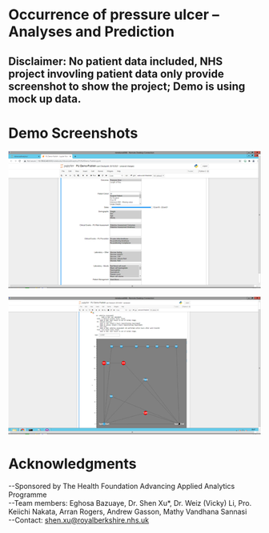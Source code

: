 # Occurrence of pressure ulcer – Analyses and Prediction
## Disclaimer: No patient data included, NHS project invovling patient data only provide screenshot to show the project; Demo is using mock up data. <br/>

# Demo Screenshots
![UIDemo](/Screenshot/UI%20Demo.png)<br/>

![PatientPathway](/Screenshot/Patient%20Pathway.png)<br/>



# Acknowledgments
--Sponsored by The Health Foundation Advancing Applied Analytics Programme <br />
--Team members: Eghosa Bazuaye, Dr. Shen Xu*, Dr. Weiz (Vicky) Li, Pro. Keiichi Nakata, Arran Rogers, Andrew Gasson, Mathy Vandhana Sannasi <br />
--Contact: shen.xu@royalberkshire.nhs.uk <br />

